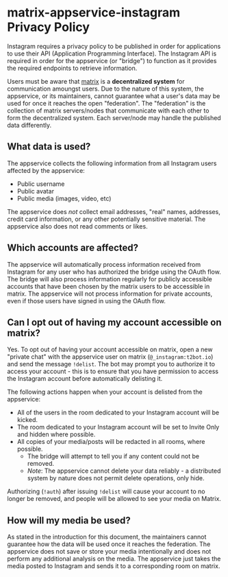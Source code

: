 # matrix-appservice-instagram Privacy Policy

Instagram requires a privacy policy to be published in order for applications to use their API (Application Programming Interface). The Instagram API is required in order for the appservice (or "bridge") to function as it provides the required endpoints to retrieve information.

Users must be aware that [matrix](https://matrix.org) is a **decentralized system** for communication amoungst users. Due to the nature of this system, the appservice, or its maintainers, cannot guarantee what a user's data may be used for once it reaches the open "federation". The "federation" is the collection of matrix servers/nodes that communicate with each other to form the decentralized system. Each server/node may handle the published data differently.

## What data is used?

The appservice collects the following information from all Instagram users affected by the appservice:
* Public username
* Public avatar
* Public media (images, video, etc)

The appservice does *not* collect email addresses, "real" names, addresses, credit card information, or any other potentially sensitive material. The appservice also does not read comments or likes.

## Which accounts are affected?

The appservice will automatically process information received from Instagram for any user who has authorized the bridge using the OAuth flow. The bridge will also process information regularly for publicly accessible accounts that have been chosen by the matrix users to be accessible in matrix. The appservice will not process information for private accounts, even if those users have signed in using the OAuth flow.

## Can I opt out of having my account accessible on matrix?

Yes. To opt out of having your account accessible on matrix, open a new "private chat" with the appservice user on matrix (`@_instagram:t2bot.io`) and send the message `!delist`. The bot may prompt you to authorize it to access your account - this is to ensure that you have permission to access the Instagram account before automatically delisting it. 

The following actions happen when your account is delisted from the appservice:
* All of the users in the room dedicated to your Instagram account will be kicked.
* The room dedicated to your Instagram account will be set to Invite Only and hidden where possible.
* All copies of your media/posts will be redacted in all rooms, where possible.
  * The bridge will attempt to tell you if any content could not be removed.
  * *Note*: The appservice cannot delete your data reliably - a distributed system by nature does not permit delete operations, only hide.

Authorizing (`!auth`) after issuing `!delist` will cause your account to no longer be removed, and people will be allowed to see your media on Matrix.

## How will my media be used?

As stated in the introduction for this document, the maintainers cannot guarantee how the data will be used once it reaches the federation. The appservice does not save or store your media intentionally and does not perform any additional analysis on the media. The appservice just takes the media posted to Instagram and sends it to a corresponding room on matrix.
